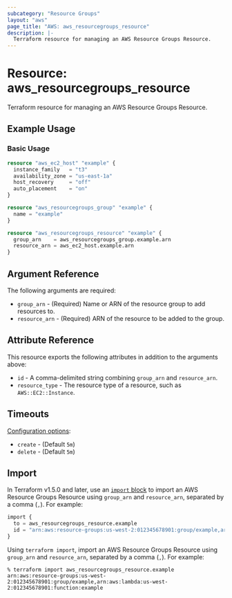 ```yaml
---
subcategory: "Resource Groups"
layout: "aws"
page_title: "AWS: aws_resourcegroups_resource"
description: |-
  Terraform resource for managing an AWS Resource Groups Resource.
---
```


# Resource: aws_resourcegroups_resource

Terraform resource for managing an AWS Resource Groups Resource.

## Example Usage

### Basic Usage

```terraform
resource "aws_ec2_host" "example" {
  instance_family   = "t3"
  availability_zone = "us-east-1a"
  host_recovery     = "off"
  auto_placement    = "on"
}

resource "aws_resourcegroups_group" "example" {
  name = "example"
}

resource "aws_resourcegroups_resource" "example" {
  group_arn    = aws_resourcegroups_group.example.arn
  resource_arn = aws_ec2_host.example.arn
}
```

## Argument Reference

The following arguments are required:

* `group_arn` - (Required) Name or ARN of the resource group to add resources to.
* `resource_arn` - (Required) ARN of the resource to be added to the group.

## Attribute Reference

This resource exports the following attributes in addition to the arguments above:

* `id` - A comma-delimited string combining `group_arn` and `resource_arn`.
* `resource_type` - The resource type of a resource, such as `AWS::EC2::Instance`.

## Timeouts

[Configuration options](https://developer.hashicorp.com/terraform/language/resources/syntax#operation-timeouts):

* `create` - (Default `5m`)
* `delete` - (Default `5m`)

## Import

In Terraform v1.5.0 and later, use an [`import` block](https://developer.hashicorp.com/terraform/language/import) to import an AWS Resource Groups Resource using `group_arn` and `resource_arn`, separated by a comma (`,`). For example:

```terraform
import {
  to = aws_resourcegroups_resource.example
  id = "arn:aws:resource-groups:us-west-2:012345678901:group/example,arn:aws:lambda:us-west-2:012345678901:function:example"
}
```

Using `terraform import`, import an AWS Resource Groups Resource using `group_arn` and `resource_arn`, separated by a comma (`,`). For example:

```console
% terraform import aws_resourcegroups_resource.example arn:aws:resource-groups:us-west-2:012345678901:group/example,arn:aws:lambda:us-west-2:012345678901:function:example
```
